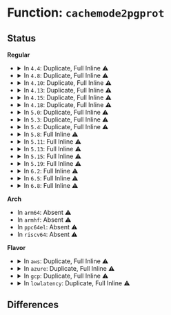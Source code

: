 # Function: <code>cachemode2pgprot</code>

## Status
<b>Regular</b>
<ul>
<li>
<details>
<summary>In <code>4.4</code>: Duplicate, Full Inline ⚠️</summary>

**Collision:** Static Duplication

**Inline:** Full

**Transformation:** False

**Instances:**

```
In arch/x86/mm/init_64.c (ffffffff81f7790e)
Location: arch/x86/include/asm/pgtable_types.h:351
Inline: True
Inline callers:
  - arch/x86/mm/init_64.c:__init_extra_mapping
```
```
In arch/x86/mm/pageattr.c (ffffffff8106e84f)
Location: arch/x86/include/asm/pgtable_types.h:351
Inline: True
Inline callers:
  - arch/x86/mm/pageattr.c:_set_memory_array
  - arch/x86/mm/pageattr.c:_set_pages_array
```
</details>
</li>
<li>
<details>
<summary>In <code>4.8</code>: Duplicate, Full Inline ⚠️</summary>

**Collision:** Static Duplication

**Inline:** Full

**Transformation:** False

**Instances:**

```
In arch/x86/mm/init_64.c (ffffffff81fa0043)
Location: arch/x86/include/asm/pgtable_types.h:389
Inline: True
Inline callers:
  - arch/x86/mm/init_64.c:__init_extra_mapping
```
```
In arch/x86/mm/pageattr.c (ffffffff8106e956)
Location: arch/x86/include/asm/pgtable_types.h:389
Inline: True
Inline callers:
  - arch/x86/mm/pageattr.c:_set_pages_array
  - arch/x86/mm/pageattr.c:_set_pages_array
  - arch/x86/mm/pageattr.c:_set_memory_wt
  - arch/x86/mm/pageattr.c:_set_memory_wc
  - arch/x86/mm/pageattr.c:_set_memory_wc
  - arch/x86/mm/pageattr.c:_set_memory_array
  - arch/x86/mm/pageattr.c:_set_memory_array
  - arch/x86/mm/pageattr.c:_set_memory_uc
```
</details>
</li>
<li>
<details>
<summary>In <code>4.10</code>: Duplicate, Full Inline ⚠️</summary>

**Collision:** Static Duplication

**Inline:** Full

**Transformation:** False

**Instances:**

```
In arch/x86/mm/init_64.c (ffffffff81fdb5ad)
Location: arch/x86/include/asm/pgtable_types.h:389
Inline: True
Inline callers:
  - arch/x86/mm/init_64.c:__init_extra_mapping
```
```
In arch/x86/mm/pageattr.c (ffffffff810725f5)
Location: arch/x86/include/asm/pgtable_types.h:389
Inline: True
Inline callers:
  - arch/x86/mm/pageattr.c:_set_pages_array
  - arch/x86/mm/pageattr.c:_set_pages_array
  - arch/x86/mm/pageattr.c:_set_memory_wt
  - arch/x86/mm/pageattr.c:_set_memory_wc
  - arch/x86/mm/pageattr.c:_set_memory_wc
  - arch/x86/mm/pageattr.c:_set_memory_array
  - arch/x86/mm/pageattr.c:_set_memory_array
  - arch/x86/mm/pageattr.c:_set_memory_uc
```
</details>
</li>
<li>
<details>
<summary>In <code>4.13</code>: Duplicate, Full Inline ⚠️</summary>

**Collision:** Static Duplication

**Inline:** Full

**Transformation:** False

**Instances:**

```
In arch/x86/mm/init_64.c (ffffffff820bc5cb)
Location: arch/x86/include/asm/pgtable_types.h:426
Inline: True
Inline callers:
  - arch/x86/mm/init_64.c:__init_extra_mapping
```
```
In arch/x86/mm/pageattr.c (ffffffff81071bd1)
Location: arch/x86/include/asm/pgtable_types.h:426
Inline: True
Inline callers:
  - arch/x86/mm/pageattr.c:_set_pages_array
  - arch/x86/mm/pageattr.c:_set_pages_array
  - arch/x86/mm/pageattr.c:_set_memory_wt
  - arch/x86/mm/pageattr.c:_set_memory_wc
  - arch/x86/mm/pageattr.c:_set_memory_wc
  - arch/x86/mm/pageattr.c:_set_memory_array
  - arch/x86/mm/pageattr.c:_set_memory_array
  - arch/x86/mm/pageattr.c:_set_memory_uc
```
</details>
</li>
<li>
<details>
<summary>In <code>4.15</code>: Duplicate, Full Inline ⚠️</summary>

**Collision:** Static Duplication

**Inline:** Full

**Transformation:** False

**Instances:**

```
In arch/x86/mm/init_64.c (ffffffff826c3005)
Location: arch/x86/include/asm/pgtable_types.h:451
Inline: True
Inline callers:
  - arch/x86/mm/init_64.c:__init_extra_mapping
```
```
In arch/x86/mm/pageattr.c (ffffffff81077271)
Location: arch/x86/include/asm/pgtable_types.h:451
Inline: True
Inline callers:
  - arch/x86/mm/pageattr.c:_set_pages_array
  - arch/x86/mm/pageattr.c:_set_pages_array
  - arch/x86/mm/pageattr.c:_set_memory_wt
  - arch/x86/mm/pageattr.c:_set_memory_wc
  - arch/x86/mm/pageattr.c:_set_memory_wc
  - arch/x86/mm/pageattr.c:_set_memory_array
  - arch/x86/mm/pageattr.c:_set_memory_array
  - arch/x86/mm/pageattr.c:_set_memory_uc
```
</details>
</li>
<li>
<details>
<summary>In <code>4.18</code>: Duplicate, Full Inline ⚠️</summary>

**Collision:** Static Duplication

**Inline:** Full

**Transformation:** False

**Instances:**

```
In arch/x86/mm/init_64.c (ffffffff826ed271)
Location: arch/x86/include/asm/pgtable_types.h:450
Inline: True
Inline callers:
  - arch/x86/mm/init_64.c:__init_extra_mapping
```
```
In arch/x86/mm/pageattr.c (ffffffff81079cda)
Location: arch/x86/include/asm/pgtable_types.h:450
Inline: True
Inline callers:
  - arch/x86/mm/pageattr.c:_set_pages_array
  - arch/x86/mm/pageattr.c:_set_pages_array
  - arch/x86/mm/pageattr.c:_set_memory_wt
  - arch/x86/mm/pageattr.c:_set_memory_wc
  - arch/x86/mm/pageattr.c:_set_memory_wc
  - arch/x86/mm/pageattr.c:_set_memory_array
  - arch/x86/mm/pageattr.c:_set_memory_array
  - arch/x86/mm/pageattr.c:_set_memory_uc
```
</details>
</li>
<li>
<details>
<summary>In <code>5.0</code>: Duplicate, Full Inline ⚠️</summary>

**Collision:** Static Duplication

**Inline:** Full

**Transformation:** False

**Instances:**

```
In arch/x86/mm/init_64.c (ffffffff828a3e03)
Location: arch/x86/include/asm/pgtable_types.h:474
Inline: True
Inline callers:
  - arch/x86/mm/init_64.c:__init_extra_mapping
```
```
In arch/x86/mm/pageattr.c (ffffffff810804ea)
Location: arch/x86/include/asm/pgtable_types.h:474
Inline: True
Inline callers:
  - arch/x86/mm/pageattr.c:_set_pages_array
  - arch/x86/mm/pageattr.c:_set_pages_array
  - arch/x86/mm/pageattr.c:_set_memory_wt
  - arch/x86/mm/pageattr.c:_set_memory_wc
  - arch/x86/mm/pageattr.c:_set_memory_wc
  - arch/x86/mm/pageattr.c:_set_memory_array
  - arch/x86/mm/pageattr.c:_set_memory_array
  - arch/x86/mm/pageattr.c:_set_memory_uc
```
</details>
</li>
<li>
<details>
<summary>In <code>5.3</code>: Duplicate, Full Inline ⚠️</summary>

**Collision:** Static Duplication

**Inline:** Full

**Transformation:** False

**Instances:**

```
In arch/x86/mm/init_64.c (ffffffff828bc2aa)
Location: arch/x86/include/asm/pgtable_types.h:473
Inline: True
Inline callers:
  - arch/x86/mm/init_64.c:__init_extra_mapping
```
```
In arch/x86/mm/pageattr.c (ffffffff81083faa)
Location: arch/x86/include/asm/pgtable_types.h:473
Inline: True
Inline callers:
  - arch/x86/mm/pageattr.c:_set_pages_array
  - arch/x86/mm/pageattr.c:_set_pages_array
  - arch/x86/mm/pageattr.c:_set_memory_wt
  - arch/x86/mm/pageattr.c:_set_memory_wc
  - arch/x86/mm/pageattr.c:_set_memory_wc
  - arch/x86/mm/pageattr.c:_set_memory_array
  - arch/x86/mm/pageattr.c:_set_memory_array
  - arch/x86/mm/pageattr.c:_set_memory_uc
```
</details>
</li>
<li>
<details>
<summary>In <code>5.4</code>: Duplicate, Full Inline ⚠️</summary>

**Collision:** Static Duplication

**Inline:** Full

**Transformation:** False

**Instances:**

```
In arch/x86/mm/init_64.c (ffffffff828c2751)
Location: arch/x86/include/asm/pgtable_types.h:473
Inline: True
Inline callers:
  - arch/x86/mm/init_64.c:__init_extra_mapping
```
```
In arch/x86/mm/pageattr.c (ffffffff81084cea)
Location: arch/x86/include/asm/pgtable_types.h:473
Inline: True
Inline callers:
  - arch/x86/mm/pageattr.c:_set_pages_array
  - arch/x86/mm/pageattr.c:_set_pages_array
  - arch/x86/mm/pageattr.c:_set_memory_wt
  - arch/x86/mm/pageattr.c:_set_memory_wc
  - arch/x86/mm/pageattr.c:_set_memory_wc
  - arch/x86/mm/pageattr.c:_set_memory_uc
```
</details>
</li>
<li>
<details>
<summary>In <code>5.8</code>: Full Inline ⚠️</summary>

**Collision:** Unique Static

**Inline:** Full

**Transformation:** False

**Instances:**

```
In arch/x86/mm/pat/set_memory.c (ffffffff8108e8b1)
Location: arch/x86/mm/pat/set_memory.c:72
Inline: True
Inline callers:
  - arch/x86/mm/pat/set_memory.c:_set_pages_array
  - arch/x86/mm/pat/set_memory.c:_set_pages_array
  - arch/x86/mm/pat/set_memory.c:_set_memory_wt
  - arch/x86/mm/pat/set_memory.c:_set_memory_wc
  - arch/x86/mm/pat/set_memory.c:_set_memory_wc
  - arch/x86/mm/pat/set_memory.c:set_memory_uc
```
</details>
</li>
<li>
<details>
<summary>In <code>5.11</code>: Full Inline ⚠️</summary>

**Collision:** Unique Static

**Inline:** Full

**Transformation:** False

**Instances:**

```
In arch/x86/mm/pat/set_memory.c (ffffffff8108e681)
Location: arch/x86/mm/pat/set_memory.c:72
Inline: True
Inline callers:
  - arch/x86/mm/pat/set_memory.c:_set_pages_array
  - arch/x86/mm/pat/set_memory.c:_set_pages_array
  - arch/x86/mm/pat/set_memory.c:_set_memory_wt
  - arch/x86/mm/pat/set_memory.c:_set_memory_wc
  - arch/x86/mm/pat/set_memory.c:_set_memory_wc
  - arch/x86/mm/pat/set_memory.c:set_memory_uc
```
</details>
</li>
<li>
<details>
<summary>In <code>5.13</code>: Full Inline ⚠️</summary>

**Collision:** Unique Static

**Inline:** Full

**Transformation:** False

**Instances:**

```
In arch/x86/mm/pat/set_memory.c (ffffffff8108f231)
Location: arch/x86/mm/pat/set_memory.c:74
Inline: True
Inline callers:
  - arch/x86/mm/pat/set_memory.c:_set_pages_array
  - arch/x86/mm/pat/set_memory.c:_set_pages_array
  - arch/x86/mm/pat/set_memory.c:_set_memory_wt
  - arch/x86/mm/pat/set_memory.c:_set_memory_wc
  - arch/x86/mm/pat/set_memory.c:_set_memory_wc
  - arch/x86/mm/pat/set_memory.c:set_memory_uc
```
</details>
</li>
<li>
<details>
<summary>In <code>5.15</code>: Full Inline ⚠️</summary>

**Collision:** Unique Static

**Inline:** Full

**Transformation:** False

**Instances:**

```
In arch/x86/mm/pat/set_memory.c (ffffffff8109ece1)
Location: arch/x86/mm/pat/set_memory.c:74
Inline: True
Inline callers:
  - arch/x86/mm/pat/set_memory.c:_set_pages_array
  - arch/x86/mm/pat/set_memory.c:_set_pages_array
  - arch/x86/mm/pat/set_memory.c:_set_memory_wt
  - arch/x86/mm/pat/set_memory.c:_set_memory_wc
  - arch/x86/mm/pat/set_memory.c:_set_memory_wc
  - arch/x86/mm/pat/set_memory.c:set_memory_uc
```
</details>
</li>
<li>
<details>
<summary>In <code>5.19</code>: Full Inline ⚠️</summary>

**Collision:** Unique Static

**Inline:** Full

**Transformation:** False

**Instances:**

```
In arch/x86/mm/pat/set_memory.c (ffffffff810b271f)
Location: arch/x86/mm/pat/set_memory.c:77
Inline: True
Inline callers:
  - arch/x86/mm/pat/set_memory.c:_set_pages_array
  - arch/x86/mm/pat/set_memory.c:_set_pages_array
  - arch/x86/mm/pat/set_memory.c:_set_memory_wt
  - arch/x86/mm/pat/set_memory.c:_set_memory_wc
  - arch/x86/mm/pat/set_memory.c:_set_memory_wc
  - arch/x86/mm/pat/set_memory.c:set_memory_uc
```
</details>
</li>
<li>
<details>
<summary>In <code>6.2</code>: Full Inline ⚠️</summary>

**Collision:** Unique Static

**Inline:** Full

**Transformation:** False

**Instances:**

```
In arch/x86/mm/pat/set_memory.c (ffffffff810cd05f)
Location: arch/x86/mm/pat/set_memory.c:78
Inline: True
Inline callers:
  - arch/x86/mm/pat/set_memory.c:_set_pages_array
  - arch/x86/mm/pat/set_memory.c:_set_pages_array
  - arch/x86/mm/pat/set_memory.c:_set_memory_wt
  - arch/x86/mm/pat/set_memory.c:_set_memory_wc
  - arch/x86/mm/pat/set_memory.c:_set_memory_wc
  - arch/x86/mm/pat/set_memory.c:set_memory_uc
```
</details>
</li>
<li>
<details>
<summary>In <code>6.5</code>: Full Inline ⚠️</summary>

**Collision:** Unique Static

**Inline:** Full

**Transformation:** False

**Instances:**

```
In arch/x86/mm/pat/set_memory.c (ffffffff810d068f)
Location: arch/x86/mm/pat/set_memory.c:79
Inline: True
Inline callers:
  - arch/x86/mm/pat/set_memory.c:_set_pages_array
  - arch/x86/mm/pat/set_memory.c:_set_pages_array
  - arch/x86/mm/pat/set_memory.c:_set_memory_wt
  - arch/x86/mm/pat/set_memory.c:_set_memory_wc
  - arch/x86/mm/pat/set_memory.c:_set_memory_wc
  - arch/x86/mm/pat/set_memory.c:set_memory_uc
```
</details>
</li>
<li>
<details>
<summary>In <code>6.8</code>: Full Inline ⚠️</summary>

**Collision:** Unique Static

**Inline:** Full

**Transformation:** False

**Instances:**

```
In arch/x86/mm/pat/set_memory.c (ffffffff810d8d6f)
Location: arch/x86/mm/pat/set_memory.c:79
Inline: True
Inline callers:
  - arch/x86/mm/pat/set_memory.c:_set_pages_array
  - arch/x86/mm/pat/set_memory.c:_set_pages_array
  - arch/x86/mm/pat/set_memory.c:_set_memory_wt
  - arch/x86/mm/pat/set_memory.c:_set_memory_wc
  - arch/x86/mm/pat/set_memory.c:_set_memory_wc
  - arch/x86/mm/pat/set_memory.c:set_memory_uc
```
</details>
</li>
</ul>
<b>Arch</b>
<ul>
<li>
In <code>arm64</code>: Absent ⚠️
</li>
<li>
In <code>armhf</code>: Absent ⚠️
</li>
<li>
In <code>ppc64el</code>: Absent ⚠️
</li>
<li>
In <code>riscv64</code>: Absent ⚠️
</li>
</ul>
<b>Flavor</b>
<ul>
<li>
<details>
<summary>In <code>aws</code>: Duplicate, Full Inline ⚠️</summary>

**Collision:** Static Duplication

**Inline:** Full

**Transformation:** False

**Instances:**

```
In arch/x86/mm/init_64.c (ffffffff828ad727)
Location: arch/x86/include/asm/pgtable_types.h:473
Inline: True
Inline callers:
  - arch/x86/mm/init_64.c:__init_extra_mapping
```
```
In arch/x86/mm/pageattr.c (ffffffff81083cea)
Location: arch/x86/include/asm/pgtable_types.h:473
Inline: True
Inline callers:
  - arch/x86/mm/pageattr.c:_set_pages_array
  - arch/x86/mm/pageattr.c:_set_pages_array
  - arch/x86/mm/pageattr.c:_set_memory_wt
  - arch/x86/mm/pageattr.c:_set_memory_wc
  - arch/x86/mm/pageattr.c:_set_memory_wc
  - arch/x86/mm/pageattr.c:_set_memory_uc
```
</details>
</li>
<li>
<details>
<summary>In <code>azure</code>: Duplicate, Full Inline ⚠️</summary>

**Collision:** Static Duplication

**Inline:** Full

**Transformation:** False

**Instances:**

```
In arch/x86/mm/init_64.c (ffffffff828a59e8)
Location: arch/x86/include/asm/pgtable_types.h:473
Inline: True
Inline callers:
  - arch/x86/mm/init_64.c:__init_extra_mapping
```
```
In arch/x86/mm/pageattr.c (ffffffff8107293a)
Location: arch/x86/include/asm/pgtable_types.h:473
Inline: True
Inline callers:
  - arch/x86/mm/pageattr.c:_set_pages_array
  - arch/x86/mm/pageattr.c:_set_pages_array
  - arch/x86/mm/pageattr.c:_set_memory_wt
  - arch/x86/mm/pageattr.c:_set_memory_wc
  - arch/x86/mm/pageattr.c:_set_memory_wc
  - arch/x86/mm/pageattr.c:_set_memory_uc
```
</details>
</li>
<li>
<details>
<summary>In <code>gcp</code>: Duplicate, Full Inline ⚠️</summary>

**Collision:** Static Duplication

**Inline:** Full

**Transformation:** False

**Instances:**

```
In arch/x86/mm/init_64.c (ffffffff828c0626)
Location: arch/x86/include/asm/pgtable_types.h:473
Inline: True
Inline callers:
  - arch/x86/mm/init_64.c:__init_extra_mapping
```
```
In arch/x86/mm/pageattr.c (ffffffff81083c9a)
Location: arch/x86/include/asm/pgtable_types.h:473
Inline: True
Inline callers:
  - arch/x86/mm/pageattr.c:_set_pages_array
  - arch/x86/mm/pageattr.c:_set_pages_array
  - arch/x86/mm/pageattr.c:_set_memory_wt
  - arch/x86/mm/pageattr.c:_set_memory_wc
  - arch/x86/mm/pageattr.c:_set_memory_wc
  - arch/x86/mm/pageattr.c:_set_memory_uc
```
</details>
</li>
<li>
<details>
<summary>In <code>lowlatency</code>: Duplicate, Full Inline ⚠️</summary>

**Collision:** Static Duplication

**Inline:** Full

**Transformation:** False

**Instances:**

```
In arch/x86/mm/init_64.c (ffffffff828c3771)
Location: arch/x86/include/asm/pgtable_types.h:473
Inline: True
Inline callers:
  - arch/x86/mm/init_64.c:__init_extra_mapping
```
```
In arch/x86/mm/pageattr.c (ffffffff81085dda)
Location: arch/x86/include/asm/pgtable_types.h:473
Inline: True
Inline callers:
  - arch/x86/mm/pageattr.c:_set_pages_array
  - arch/x86/mm/pageattr.c:_set_pages_array
  - arch/x86/mm/pageattr.c:_set_memory_wt
  - arch/x86/mm/pageattr.c:_set_memory_wc
  - arch/x86/mm/pageattr.c:_set_memory_wc
  - arch/x86/mm/pageattr.c:_set_memory_uc
```
</details>
</li>
</ul>

## Differences
